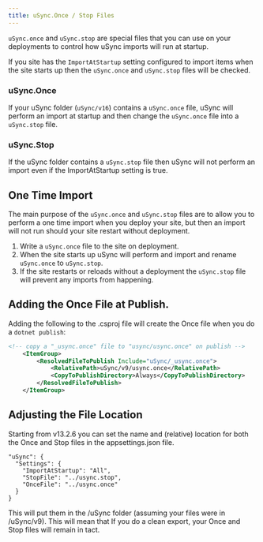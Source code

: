 ```yaml
---
title: uSync.Once / Stop Files
---
```


`uSync.once` and `uSync.stop` are special files that you can use on your deployments to control how uSync imports will run at startup.

If you site has the `ImportAtStartup` setting configured to import items when the site starts up then the `uSync.once` and `uSync.stop` files will be checked. 

### uSync.Once 
If your uSync folder (`uSync/v16`) contains a `uSync.once` file, uSync will perform an import at startup and then change the `uSync.once` file into a `uSync.stop` file. 

### uSync.Stop

If the uSync folder contains a `uSync.stop` file then uSync will not perform an import even if the ImportAtStartup setting is true.


## One Time Import 
The main purpose of the `uSync.once` and `uSync.stop` files are to allow you to perform a one time import when you deploy your site, but then an import will not run should your site restart without deployment. 

1. Write a `uSync.once` file to the site on deployment.
2. When the site starts up uSync will perform and import and rename `uSync.once` to `uSync.stop`.
3. If the site restarts or reloads without a deployment the `uSync.stop` file will prevent any imports from happening.

## Adding the Once File at Publish. 

Adding the following to the .csproj file will create the Once file when you do a `dotnet publish`:

```xml
<!-- copy a "_usync.once" file to "usync/usync.once" on publish -->
	<ItemGroup>
		<ResolvedFileToPublish Include="uSync/_usync.once">
			<RelativePath>uSync/v9/usync.once</RelativePath>
			<CopyToPublishDirectory>Always</CopyToPublishDirectory>
		</ResolvedFileToPublish>
	</ItemGroup>
```

## Adjusting the File Location

Starting from v13.2.6 you can set the name and (relative) location for both the Once and Stop files in the appsettings.json file.

  ```
  "uSync": {
    "Settings": {
      "ImportAtStartup": "All",
      "StopFile": "../usync.stop",
      "OnceFile": "../usync.once"
    }
  }
  
  ```

This will put them in the /uSync folder (assuming your files were in /uSync/v9). This will mean that If you do a clean export, your Once and Stop files will remain in tact. 

